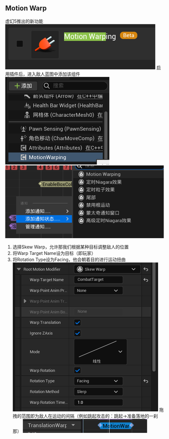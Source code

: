 ## Motion Warp
虚幻5推出的新功能
![输入图片说明](/imgs/2024-08-29/b8NqgjKj9EG9xNT3.png)
启用插件后，进入敌人蓝图中添加该组件
![输入图片说明](/imgs/2024-08-29/VcUcG5bvFzAT2foN.png)
![输入图片说明](/imgs/2024-08-29/7Dbmh7szJxnD8UXq.png)
1. 选择Skew Warp，允许那我们根据某种目标调整敌人的位置
2. 将Warp Target Name设为目标（即玩家）
3. 将Rotation Type设为Facing，他会朝着目的进行运动扭曲
![输入图片说明](/imgs/2024-08-29/uFhORIaBksS3p65L.png)
拖拽的范围即为敌人在运动的间隔（例如跳起攻击的：跳起->准备落地的一刹那）
![输入图片说明](/imgs/2024-08-29/i7SgI0pvmSnEwJ3A.png)

<!--stackedit_data:
eyJoaXN0b3J5IjpbLTIyNTQ5NzYxLDIxMzQxNzA4OTcsMTA4Mz
Y5NjQwOCwyMzU0MDY0ODAsMzk2Nzk5NTJdfQ==
-->